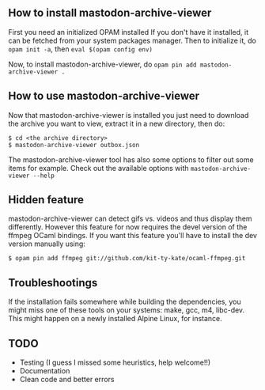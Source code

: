 ## How to install mastodon-archive-viewer

First you need an initialized OPAM installed
If you don't have it installed, it can be fetched from your system packages manager.
Then to initialize it, do `opam init -a`, then `eval $(opam config env)`

Now, to install mastodon-archive-viewer, do `opam pin add mastodon-archive-viewer .`

## How to use mastodon-archive-viewer

Now that mastodon-archive-viewer is installed you just need to download the archive you want
to view, extract it in a new directory, then do:

```
$ cd <the archive directory>
$ mastodon-archive-viewer outbox.json
```

The mastodon-archive-viewer tool has also some options to filter out some items for example. Check out
the available options with `mastodon-archive-viewer --help`

## Hidden feature

mastodon-archive-viewer can detect gifs vs. videos and thus display them differently.
However this feature for now requires the devel version of the ffmpeg OCaml bindings.
If you want this feature you'll have to install the dev version manually using:

```
$ opam pin add ffmpeg git://github.com/kit-ty-kate/ocaml-ffmpeg.git
```

## Troubleshootings

If the installation fails somewhere while building the dependencies, you might miss one of
these tools on your systems: make, gcc, m4, libc-dev.
This might happen on a newly installed Alpine Linux, for instance.

## TODO

* Testing (I guess I missed some heuristics, help welcome!!)
* Documentation
* Clean code and better errors
